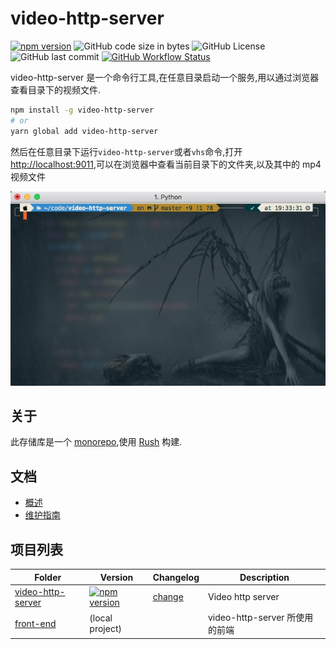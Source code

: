 # video-http-server

[![npm version][npm-version-img]][npm-version-link] ![GitHub code size in bytes][github-code-size-img] ![GitHub License][github-license-img] ![GitHub last commit][github-last-commit-img] [![GitHub Workflow Status][github-action-status-img]][github-action-status-link]

video-http-server 是一个命令行工具,在任意目录启动一个服务,用以通过浏览器查看目录下的视频文件.

```sh
npm install -g video-http-server
# or
yarn global add video-http-server
```

然后在任意目录下运行`video-http-server`或者`vhs`命令,打开[http://localhost:9011](http://localhost:9011),可以在浏览器中查看当前目录下的文件夹,以及其中的 mp4 视频文件

[![preview](./docs/assets/cli-preview.gif)](https://asciinema.org/a/NcbE2NzqgN1iYc2v32r4xI9zT)

## 关于

此存储库是一个 [monorepo](https://en.wikipedia.org/wiki/Monorepo),使用 [Rush](https://rushjs.io/) 构建.

## 文档

- [概述](./docs/overview.md)
- [维护指南](./docs/maintainers.md)

## 项目列表

| Folder                                        | Version                                             | Changelog                                       | Description                    |
| --------------------------------------------- | --------------------------------------------------- | ----------------------------------------------- | ------------------------------ |
| [video-http-server](./apps/video-http-server) | [![npm version][npm-version-img]][npm-version-link] | [change](./apps/video-http-server/CHANGELOG.md) | Video http server              |
| [front-end](./apps/front-end)                 | (local project)                                     |                                                 | video-http-server 所使用的前端 |

[npm-version-img]: https://img.shields.io/npm/v/video-http-server?style=flat-square
[npm-version-link]: https://www.npmjs.com/package/video-http-server
[github-action-status-img]: https://github.com/XYShaoKang/video-http-server/actions/workflows/publish.yml/badge.svg
[github-action-status-link]: https://github.com/XYShaoKang/video-http-server/actions
[github-code-size-img]: https://img.shields.io/github/languages/code-size/xyshaokang/video-http-server?style=flat-square
[github-license-img]: https://img.shields.io/github/license/xyshaokang/video-http-server?style=flat-square
[github-last-commit-img]: https://img.shields.io/github/last-commit/xyshaokang/video-http-server?style=flat-square
